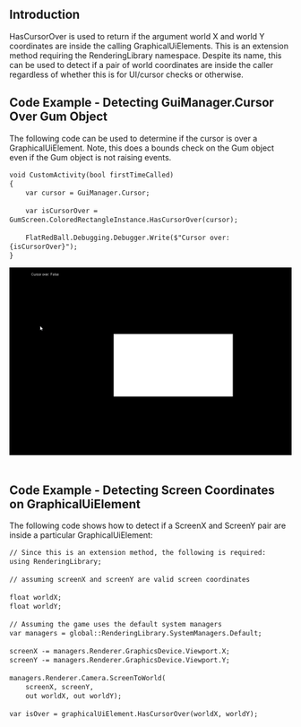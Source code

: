## Introduction

HasCursorOver is used to return if the argument world X and world Y coordinates are inside the calling GraphicalUiElements. This is an extension method requiring the RenderingLibrary namespace. Despite its name, this can be used to detect if a pair of world coordinates are inside the caller regardless of whether this is for UI/cursor checks or otherwise.

## Code Example - Detecting GuiManager.Cursor Over Gum Object

The following code can be used to determine if the cursor is over a GraphicalUiElement. Note, this does a bounds check on the Gum object even if the Gum object is not raising events.

    void CustomActivity(bool firstTimeCalled)
    {
        var cursor = GuiManager.Cursor;

        var isCursorOver = GumScreen.ColoredRectangleInstance.HasCursorOver(cursor);

        FlatRedBall.Debugging.Debugger.Write($"Cursor over: {isCursorOver}");
    }

[![](/media/2019-09-20_05-26-27.gif)](/media/2019-09-20_05-26-27.gif)    

## Code Example - Detecting Screen Coordinates on GraphicalUiElement

The following code shows how to detect if a ScreenX and ScreenY pair are inside a particular GraphicalUiElement:

``` lang:c#
// Since this is an extension method, the following is required:
using RenderingLibrary;

// assuming screenX and screenY are valid screen coordinates

float worldX;
float worldY;

// Assuming the game uses the default system managers
var managers = global::RenderingLibrary.SystemManagers.Default;

screenX -= managers.Renderer.GraphicsDevice.Viewport.X;
screenY -= managers.Renderer.GraphicsDevice.Viewport.Y;

managers.Renderer.Camera.ScreenToWorld(
    screenX, screenY,
    out worldX, out worldY);

var isOver = graphicalUiElement.HasCursorOver(worldX, worldY);
```

       
